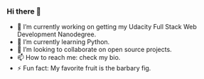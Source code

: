 ### Hi there 👋

- 🔭 I’m currently working on getting my Udacity Full Stack Web Development Nanodegree.
- 🌱 I’m currently learning Python.
- 👯 I’m looking to collaborate on open source projects.
- 📫 How to reach me: check my bio.
- ⚡ Fun fact: My favorite fruit is the barbary fig.
